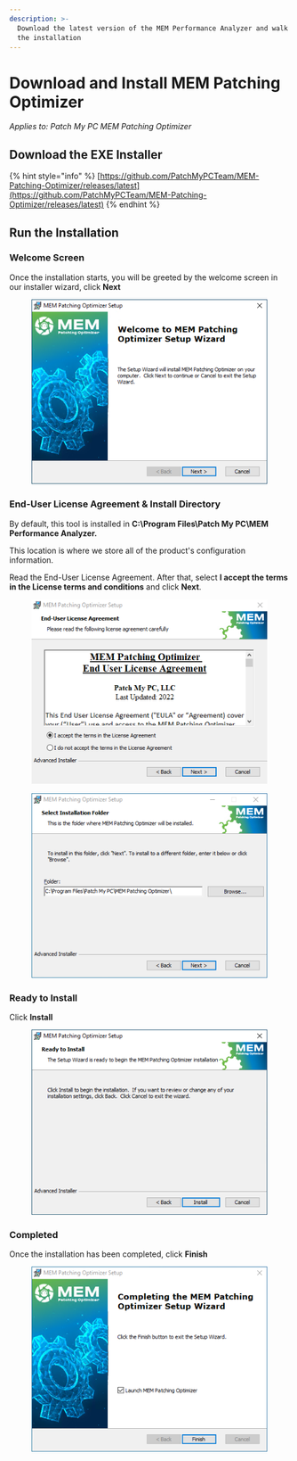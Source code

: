 ```yaml
---
description: >-
  Download the latest version of the MEM Performance Analyzer and walk through
  the installation
---
```


# Download and Install MEM Patching Optimizer

_Applies to: Patch My PC MEM Patching Optimizer_

## Download the EXE Installer

{% hint style="info" %}
[https://github.com/PatchMyPCTeam/MEM-Patching-Optimizer/releases/latest](https://github.com/PatchMyPCTeam/MEM-Patching-Optimizer/releases/latest)
{% endhint %}

## Run the Installation

### Welcome Screen

Once the installation starts, you will be greeted by the welcome screen in our installer wizard, click **Next**

<figure><img src="../_images/gitbook/Start.png" alt=""><figcaption></figcaption></figure>

### **End-User License Agreement & Install Directory**

By default, this tool is installed in **C:\Program Files\Patch My PC\MEM Performance Analyzer.**

This location is where we store all of the product's configuration information.

Read the End-User License Agreement. After that, select **I accept the terms in the License terms and conditions** and click **Next**.

<figure><img src="../_images/gitbook/EULA (1).png" alt=""><figcaption></figcaption></figure>

<figure><img src="../_images/gitbook/Install_Dir.png" alt=""><figcaption></figcaption></figure>

### Ready to Install

Click **Install**

<figure><img src="../_images/gitbook/Install.png" alt=""><figcaption></figcaption></figure>

### Completed

Once the installation has been completed, click **Finish**

<figure><img src="../_images/gitbook/Finish.png" alt=""><figcaption></figcaption></figure>
